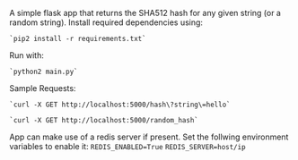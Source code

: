 A simple flask app that returns the SHA512 hash for any given string (or a random string).
Install required dependencies using:

    `pip2 install -r requirements.txt`
    
Run with:

    `python2 main.py`
    
Sample Requests:

    `curl -X GET http://localhost:5000/hash\?string\=hello`
    
    `curl -X GET http://localhost:5000/random_hash`


App can make use of a redis server if present. Set the follwing environment variables to enable it:
    `REDIS_ENABLED=True`
    `REDIS_SERVER=host/ip`